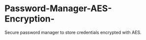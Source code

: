 # Password-Manager-AES-Encryption-
Secure password manager to store credentials encrypted with AES.
